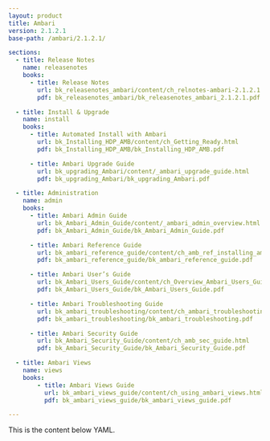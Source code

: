 ```yaml
---
layout: product
title: Ambari
version: 2.1.2.1
base-path: /ambari/2.1.2.1/

sections:
  - title: Release Notes
    name: releasenotes
    books:
      - title: Release Notes
        url: bk_releasenotes_ambari/content/ch_relnotes-ambari-2.1.2.1.html
        pdf: bk_releasenotes_ambari/bk_releasenotes_ambari_2.1.2.1.pdf

  - title: Install & Upgrade
    name: install
    books:
      - title: Automated Install with Ambari
        url: bk_Installing_HDP_AMB/content/ch_Getting_Ready.html
        pdf: bk_Installing_HDP_AMB/bk_Installing_HDP_AMB.pdf

      - title: Ambari Upgrade Guide
        url: bk_upgrading_Ambari/content/_ambari_upgrade_guide.html
        pdf: bk_upgrading_Ambari/bk_upgrading_Ambari.pdf

  - title: Administration
    name: admin
    books:
      - title: Ambari Admin Guide
        url: bk_Ambari_Admin_Guide/content/_ambari_admin_overview.html
        pdf: bk_Ambari_Admin_Guide/bk_Ambari_Admin_Guide.pdf

      - title: Ambari Reference Guide
        url: bk_ambari_reference_guide/content/ch_amb_ref_installing_ambari_agents_manually.html
        pdf: bk_ambari_reference_guide/bk_ambari_reference_guide.pdf

      - title: Ambari User’s Guide
        url: bk_Ambari_Users_Guide/content/ch_Overview_Ambari_Users_Guide.html
        pdf: bk_Ambari_Users_Guide/bk_Ambari_Users_Guide.pdf

      - title: Ambari Troubleshooting Guide
        url: bk_ambari_troubleshooting/content/ch_ambari_troubleshooting.html
        pdf: bk_ambari_troubleshooting/bk_ambari_troubleshooting.pdf

      - title: Ambari Security Guide
        url: bk_Ambari_Security_Guide/content/ch_amb_sec_guide.html
        pdf: bk_Ambari_Security_Guide/bk_Ambari_Security_Guide.pdf

  - title: Ambari Views
    name: views
    books:
        - title: Ambari Views Guide
          url: bk_ambari_views_guide/content/ch_using_ambari_views.html
          pdf: bk_ambari_views_guide/bk_ambari_views_guide.pdf

---
```


This is the content below YAML.